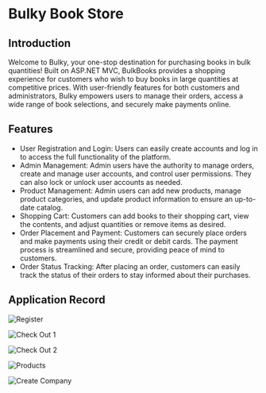 # Bulky Book Store


## Introduction

Welcome to Bulky, your one-stop destination for purchasing books in bulk quantities! Built on ASP.NET MVC, BulkBooks provides a shopping experience for customers who wish to
buy books in large quantities at competitive prices. With user-friendly features for both customers and administrators, Bulky empowers users to manage their orders, access a wide 
range of book selections, and securely make payments online.

## Features

- User Registration and Login: Users can easily create accounts and log in to access the full functionality of the platform.
- Admin Management: Admin users have the authority to manage orders, create and manage user accounts, and control user permissions. They can also lock or unlock user accounts as needed.
- Product Management: Admin users can add new products, manage product categories, and update product information to ensure an up-to-date catalog.
- Shopping Cart: Customers can add books to their shopping cart, view the contents, and adjust quantities or remove items as desired.
- Order Placement and Payment: Customers can securely place orders and make payments using their credit or debit cards. The payment process is streamlined and secure, providing peace of mind to customers.
- Order Status Tracking: After placing an order, customers can easily track the status of their orders to stay informed about their purchases.

## Application Record


![Register](https://github.com/ameen226/Bulky_MVC/assets/56795675/b779c7fd-6e31-4bfe-8d66-4402806f22cf)



![Check Out 1](https://github.com/ameen226/Bulky_MVC/assets/56795675/04758d31-083c-4de6-a375-746b0f8c9690)



![Check Out 2](https://github.com/ameen226/Bulky_MVC/assets/56795675/0c054cf1-eda1-470e-957e-7e5def8b6649)



![Products](https://github.com/ameen226/Bulky_MVC/assets/56795675/702f8d81-df56-4d34-8c1f-de6c237dd807)



![Create Company](https://github.com/ameen226/Bulky_MVC/assets/56795675/e9ce2b50-d9c5-459e-8906-b4d51b7b79b6)







